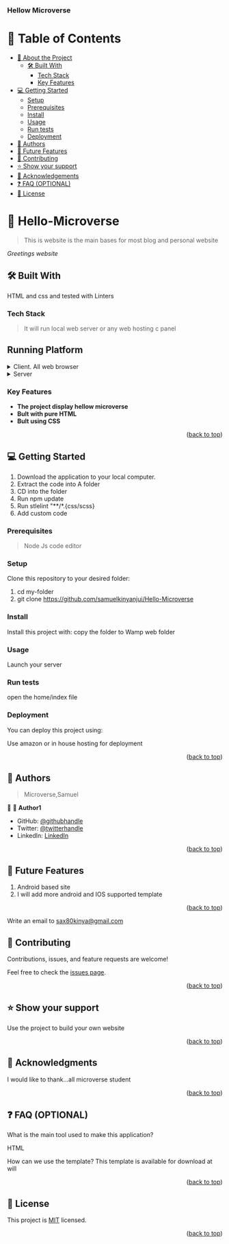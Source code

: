 <a name="readme-top"></a>  

  <h3><b>Hellow Microverse</b></h3>



<!-- TABLE OF CONTENTS -->

# 📗 Table of Contents

- [📖 About the Project](#about-project)
  - [🛠 Built With](#built-with)
    - [Tech Stack](#tech-stack)
    - [Key Features](#key-features) 
- [💻 Getting Started](#getting-started)
  - [Setup](#setup)
  - [Prerequisites](#prerequisites)
  - [Install](#install)
  - [Usage](#usage)
  - [Run tests](#run-tests)
  - [Deployment](#deployment)
- [👥 Authors](#authors)
- [🔭 Future Features](#future-features)
- [🤝 Contributing](#contributing)
- [⭐️ Show your support](#support)
- [🙏 Acknowledgements](#acknowledgements)
- [❓ FAQ (OPTIONAL)](#faq)
- [📝 License](#license)

<!-- PROJECT DESCRIPTION -->

# 📖 Hello-Microverse <a name="about-project"></a>

> This is website is the main bases for most blog and personal website  

*Greetings website*

## 🛠 Built With <a name="built-with"></a>
HTML and css and tested with Linters
### Tech Stack <a name="tech-stack"></a>

> It will run local web server or any web hosting c panel 
## Running Platform
<details>
  <summary>Client. All web browser</summary>
  <ul>
    <li><a href="https://mozilla.com/">Any web broweser/mostly mozila/firefox</a></li>
  </ul>
</details>

<details>
  <summary>Server</summary>
  <ul>
    <li><a href="https://expressjs.com/">Php and Html server like Apache/Wamp</a></li>
  </ul>
</details>

<!-- Features -->

### Key Features <a name="key-features"></a>

- **The project display hellow microverse**
- **Bult with pure HTML**
- **Bult using CSS**

<p align="right">(<a href="#readme-top">back to top</a>)</p>


<!-- GETTING STARTED -->

## 💻 Getting Started <a name="getting-started"></a>

1.  Download the application to your local computer.
2.  Extract the code into A folder
3.  CD into the folder
4. Run npm update
5.  Run stlelint "**/*.{css/scss}
6. Add custom code

### Prerequisites
>Node Js
>code editor 


### Setup

Clone this repository to your desired folder:

 1. cd my-folder
2. git clone https://github.com/samuelkinyanjui/Hello-Microverse



### Install

Install this project with:
copy the folder to Wamp web folder

### Usage

Launch your server


### Run tests

open the home/index file


### Deployment

You can deploy this project using:

Use amazon or in house hosting for deployment

<p align="right">(<a href="#readme-top">back to top</a>)</p>



## 👥 Authors <a name="authors"></a>
> Microverse,Samuel

👤
👤 **Author1**

- GitHub: [@githubhandle](https://github.com/samuelkinyanjui/)
- Twitter: [@twitterhandle](https://twitter.com/sax80kinya)
- LinkedIn: [LinkedIn](https://linkedin.com/in/samuelkinta)

<p align="right">(<a href="#readme-top">back to top</a>)</p>



## 🔭 Future Features <a name="future-features"></a>



1. Android based site
2. I will add more android and IOS supported template




<p align="right">(<a href="#readme-top">back to top</a>)</p>

<!-- CONTRIBUTING -->
Write an email to sax80kinya@gmail.com

## 🤝 Contributing <a name="contributing"></a>

Contributions, issues, and feature requests are welcome!

Feel free to check the [issues page](../../issues/).

<p align="right">(<a href="#readme-top">back to top</a>)</p>

<!-- SUPPORT -->

## ⭐️ Show your support <a name="support"></a>

Use the project to build your own website

<p align="right">(<a href="#readme-top">back to top</a>)</p>



## 🙏 Acknowledgments <a name="acknowledgments"></a>



I would like to thank...all microverse student

<p align="right">(<a href="#readme-top">back to top</a>)</p>



## ❓ FAQ (OPTIONAL) <a name="faq"></a>



What is the main tool used to make this application?

  HTML

How can we use the template?
This template is available for download at will


<p align="right">(<a href="#readme-top">back to top</a>)</p>

<!-- LICENSE -->

## 📝 License <a name="license"></a>

This project is [MIT](./LICENSE) licensed.

<p align="right">(<a href="#readme-top">back to top</a>)</p>
